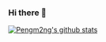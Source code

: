 ### Hi there 👋

<!--
**pengm2ng/pengm2ng** is a ✨ _special_ ✨ repository because its `README.md` (this file) appears on your GitHub profile.

Here are some ideas to get you started:

- 🔭 I’m currently working on ...
- 🌱 I’m currently learning ...
- 👯 I’m looking to collaborate on ...
- 🤔 I’m looking for help with ...
- 💬 Ask me about ...
- 📫 How to reach me: ...
- 😄 Pronouns: ...
- ⚡ Fun fact: ...
-->
[![Pengm2ng's github stats](https://github-readme-stats.vercel.app/api?username=pengm2ng)](https://github.com/anuraghazra/github-readme-stats)
